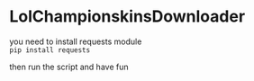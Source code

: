 # LolChampionskinsDownloader

you need to install requests module <br> 
`pip install requests`

then run the script and have fun 